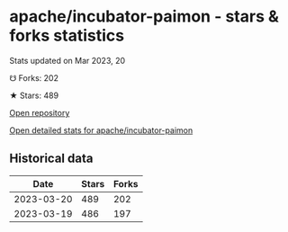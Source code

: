 # apache/incubator-paimon - stars & forks statistics

Stats updated on Mar 2023, 20

☋ Forks: 202

★ Stars: 489

[Open repository](https://github.com/apache/incubator-paimon)

[Open detailed stats for apache/incubator-paimon](https://reviewgithub.com/rep/apache/incubator-paimon)

## Historical data
| Date | Stars | Forks |
|------|-------|-------|
| 2023-03-20 | 489 | 202 | 
| 2023-03-19 | 486 | 197 | 

